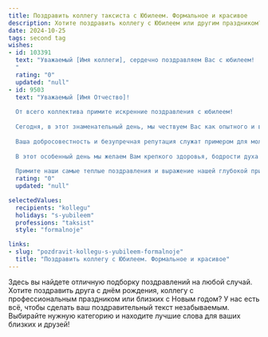 ```yaml
---
title: Поздравить коллегу таксиста с Юбилеем. Формальное и красивое
description: Хотите поздравить коллегу с Юбилеем или другим праздником? Наш ИИ создаст незабываемое поздравление, а вы обязательно выделитесь среди других.  
date: 2024-10-25
tags: second tag
wishes:
- id: 103391
  text: "Уважаемый [Имя коллеги], сердечно поздравляем Вас с юбилеем!  Ваш многолетний опыт работы таксистом,  профессионализм и ответственность заслуживают глубокого уважения. Желаем Вам крепкого здоровья, благополучия,  дальнейших успехов в Вашей нелёгкой, но важной профессии, а также  радости,  тепла и  уютной атмосферы в кругу близких людей.  С юбилеем!
  "
  rating: "0"
  updated: "null"
- id: 9503
  text: "Уважаемый [Имя Отчество]!
  
  От всего коллектива примите искренние поздравления с юбилеем!
  
  Сегодня, в этот знаменательный день, мы чествуем Вас как опытного и высокопрофессионального водителя-таксиста. Благодаря Вашему мастерству и отзывчивости тысячи пассажиров безопасно добрались до своих пунктов назначения.
  
  Ваша добросовестность и безупречная репутация служат примером для молодых коллег. Вы всегда готовы поделиться своими знаниями и поддержать товарищей.
  
  В этот особенный день мы желаем Вам крепкого здоровья, бодрости духа и неугасаемой любви к своей профессии. Пусть Ваш профессиональный путь будет насыщен яркими событиями и достижениями.
  
  Примите наши самые теплые поздравления и выражение нашей глубокой признательности за Ваш труд и преданность делу!"
  rating: "0"
  updated: "null"

selectedValues:
  recipients: "kollegu"
  holidays: "s-yubileem"
  professions: "taksist"
  style: "formalnoje"

links:
- slug: "pozdravit-kollegu-s-yubileem-formalnoje"
  title: "Поздравить коллегу с Юбилеем. Формальное и красивое"
---
```


Здесь вы найдете отличную подборку поздравлений на любой случай.
Хотите поздравить друга с днём рождения, коллегу с профессиональным праздником или близких с Новым годом? У нас есть всё, чтобы сделать ваш поздравительный текст незабываемым. Выбирайте нужную категорию и находите лучшие слова для ваших близких и друзей!
